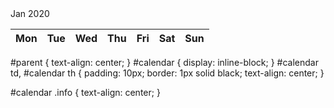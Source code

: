<div id="parent">
	<div id="calendar">
		<div class="info">Jan 2020</div>
		<table>
			<thead>
				<tr>
					<th>Mon</th>
					<th>Tue</th>
					<th>Wed</th>
					<th>Thu</th>
					<th>Fri</th>
					<th>Sat</th>
					<th>Sun</th>
				</tr>
			</thead>
			<tbody class="body"></tbody>
		</table>
	</div>
</div>

#parent {
	text-align: center;
}
#calendar {
	display: inline-block;
}
#calendar td, #calendar th {
	padding: 10px;
	border: 1px solid black;
	text-align: center;
}

#calendar .info {
	text-align: center;
}
